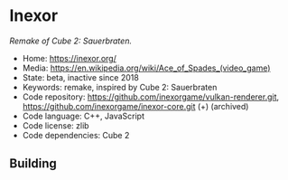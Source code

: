 # Inexor

_Remake of Cube 2: Sauerbraten._

- Home: https://inexor.org/
- Media: <https://en.wikipedia.org/wiki/Ace_of_Spades_(video_game)>
- State: beta, inactive since 2018
- Keywords: remake, inspired by Cube 2: Sauerbraten
- Code repository: https://github.com/inexorgame/vulkan-renderer.git, https://github.com/inexorgame/inexor-core.git (+) (archived)
- Code language: C++, JavaScript
- Code license: zlib
- Code dependencies: Cube 2

## Building
